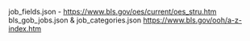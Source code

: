 
job_fields.json - https://www.bls.gov/oes/current/oes_stru.htm
bls_gob_jobs.json & job_categories.json https://www.bls.gov/ooh/a-z-index.htm
